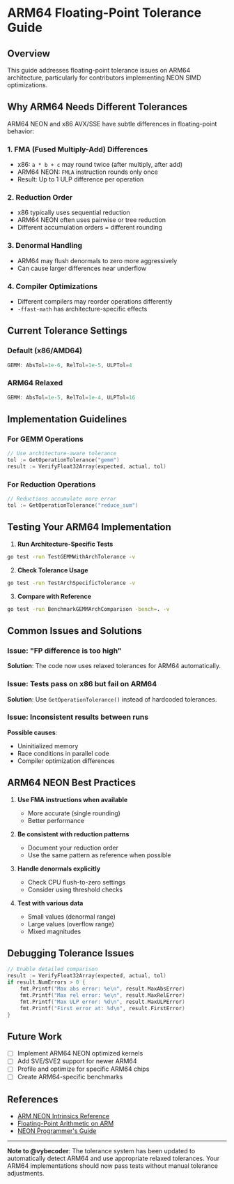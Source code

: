 # ARM64 Floating-Point Tolerance Guide

## Overview

This guide addresses floating-point tolerance issues on ARM64 architecture, particularly for contributors implementing NEON SIMD optimizations.

## Why ARM64 Needs Different Tolerances

ARM64 NEON and x86 AVX/SSE have subtle differences in floating-point behavior:

### 1. **FMA (Fused Multiply-Add) Differences**
- x86: `a * b + c` may round twice (after multiply, after add)
- ARM64 NEON: `FMLA` instruction rounds only once
- Result: Up to 1 ULP difference per operation

### 2. **Reduction Order**
- x86 typically uses sequential reduction
- ARM64 NEON often uses pairwise or tree reduction
- Different accumulation orders = different rounding

### 3. **Denormal Handling**
- ARM64 may flush denormals to zero more aggressively
- Can cause larger differences near underflow

### 4. **Compiler Optimizations**
- Different compilers may reorder operations differently
- `-ffast-math` has architecture-specific effects

## Current Tolerance Settings

### Default (x86/AMD64)
```go
GEMM: AbsTol=1e-6, RelTol=1e-5, ULPTol=4
```

### ARM64 Relaxed
```go
GEMM: AbsTol=1e-5, RelTol=1e-4, ULPTol=16
```

## Implementation Guidelines

### For GEMM Operations
```go
// Use architecture-aware tolerance
tol := GetOperationTolerance("gemm")
result := VerifyFloat32Array(expected, actual, tol)
```

### For Reduction Operations
```go
// Reductions accumulate more error
tol := GetOperationTolerance("reduce_sum")
```

## Testing Your ARM64 Implementation

1. **Run Architecture-Specific Tests**
```bash
go test -run TestGEMMWithArchTolerance -v
```

2. **Check Tolerance Usage**
```bash
go test -run TestArchSpecificTolerance -v
```

3. **Compare with Reference**
```bash
go test -run BenchmarkGEMMArchComparison -bench=. -v
```

## Common Issues and Solutions

### Issue: "FP difference is too high"
**Solution**: The code now uses relaxed tolerances for ARM64 automatically.

### Issue: Tests pass on x86 but fail on ARM64
**Solution**: Use `GetOperationTolerance()` instead of hardcoded tolerances.

### Issue: Inconsistent results between runs
**Possible causes**:
- Uninitialized memory
- Race conditions in parallel code
- Compiler optimization differences

## ARM64 NEON Best Practices

1. **Use FMA instructions when available**
   - More accurate (single rounding)
   - Better performance

2. **Be consistent with reduction patterns**
   - Document your reduction order
   - Use the same pattern as reference when possible

3. **Handle denormals explicitly**
   - Check CPU flush-to-zero settings
   - Consider using threshold checks

4. **Test with various data**
   - Small values (denormal range)
   - Large values (overflow range)  
   - Mixed magnitudes

## Debugging Tolerance Issues

```go
// Enable detailed comparison
result := VerifyFloat32Array(expected, actual, tol)
if result.NumErrors > 0 {
    fmt.Printf("Max abs error: %e\n", result.MaxAbsError)
    fmt.Printf("Max rel error: %e\n", result.MaxRelError)
    fmt.Printf("Max ULP error: %d\n", result.MaxULPError)
    fmt.Printf("First error at: %d\n", result.FirstError)
}
```

## Future Work

- [ ] Implement ARM64 NEON optimized kernels
- [ ] Add SVE/SVE2 support for newer ARM64
- [ ] Profile and optimize for specific ARM64 chips
- [ ] Create ARM64-specific benchmarks

## References

- [ARM NEON Intrinsics Reference](https://developer.arm.com/architectures/instruction-sets/intrinsics/)
- [Floating-Point Arithmetic on ARM](https://developer.arm.com/documentation/100960/0100/Floating-point-arithmetic)
- [NEON Programmer's Guide](https://developer.arm.com/documentation/den0018/a/)

---

**Note to @vybecoder**: The tolerance system has been updated to automatically detect ARM64 and use appropriate relaxed tolerances. Your ARM64 implementations should now pass tests without manual tolerance adjustments.